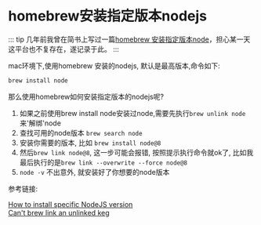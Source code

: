 # homebrew安装指定版本nodejs

::: tip
几年前我曾在简书上写过一篇[homebrew 安装指定版本node](https://www.jianshu.com/p/c5c298486dbd)，担心某一天这平台也不复存在，遂记录于此。
:::

mac环境下,使用homebrew 安装的nodejs, 默认是最高版本,命令如下:
```sh
brew install node
```

那么使用homebrew如何安装指定版本的nodejs呢?

1. 如果之前使用brew install node安装过node,需要先执行`brew unlink node`来'解绑'node
2. 查找可用的node版本 `brew search node`
3. 安装你需要的版本, 比如 `brew install node@8`
4. 然后`brew link node@8`, 这一步可能会报错, 按照提示执行命令就ok了, 比如我最后执行的是`brew link --overwrite --force node@8`
5. `node -v` 不出意外, 就安装好了你想要的node版本

参考链接:

[How to install specific NodeJS version](https://katopz.medium.com/how-to-install-specific-nodejs-version-c6e1cec8aa11)  
[Can't brew link an unlinked keg](https://stackoverflow.com/questions/10868133/cant-brew-link-an-unlinked-keg)
